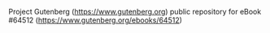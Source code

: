 Project Gutenberg (https://www.gutenberg.org) public repository for
eBook #64512 (https://www.gutenberg.org/ebooks/64512)
